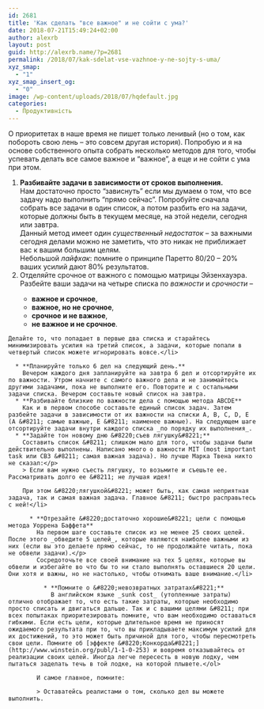 ```yaml
---
id: 2681
title: 'Как сделать "все важное" и не сойти с ума?'
date: 2018-07-21T15:49:24+02:00
author: alexrb
layout: post
guid: http://alexrb.name/?p=2681
permalink: /2018/07/kak-sdelat-vse-vazhnoe-y-ne-sojty-s-uma/
xyz_smap:
  - "1"
xyz_smap_insert_og:
  - "0"
image: /wp-content/uploads/2018/07/hqdefault.jpg
categories:
  - Продуктивність
---
```

О приоритетах в наше время не пишет только ленивый (но о том, как побороть свою лень &#8211; это совсем другая история). Попробую и я на основе собственного опыта собрать несколько методов для того, чтобы успевать делать все самое важное и &#8220;важное&#8221;, а еще и не сойти с ума при этом.<!--more-->

  1. **Разбивайте задачи в зависимости от сроков выполнения.**  
    Нам достаточно просто &#8220;зависнуть&#8221; если мы думаем о том, что все задачу надо выполнить &#8220;прямо сейчас&#8221;. Попробуйте сначала собрать все задачи в один список, а потом разбить его на задачи, которые должны быть в текущем месяце, на этой недели, сегодня или завтра.  
    Данный метод имеет один _существенный недостаток_ &#8211; за важными сегодня делами можно не заметить, что это никак не приближает вас к вашим большим целям.  
    Небольшой _лайфхак_: помните о принципе Паретто 80/20 &#8211; 20% ваших усилий дают 80% результатов.
  2. Отделяйте срочное от важного с помощью матрицы Эйзенхауэра.  
    Разбейте ваши задачи на четыре списка по _важности_ и _срочности_ &#8211;</p>
      * **важное и срочное**,
      * **важное, но не срочное**,
      * **срочное и не важное**,
      * **не важное и не срочное**.

    Делайте то, что попадает в первые два списка и старайтесь минимизировать усилия на третий список, а задачи, которые попали в четвертый список можете игнорировать вовсе.</li>

      * **Планируйте только 6 дел на следующий день.**  
        Вечером каждого дня запланируйте на завтра 6 дел и отсортируйте их по важности. Утром начните с самого важного дела и не занимайтесь другими задачами, пока не выполните его. Повторите и с остальными задачи списка. Вечером составьте новый список на завтра.
      * **Разбивайте близкие по важности дела с помощью метода ABCDE**  
        Как и в первом способе составьте единый список задач. Затем разбейте задачи в зависимости от их важности на списки A, B, C, D, E (A &#8211; самые важные, E &#8211; наименее важные). На следующем шаге отсортируйте задачи внутри каждого списка _по порядку их выполнения_.
      * **Задайте тон новому дню &#8220;съев лягушку&#8221;**  
        Составить список &#8211; слишком мало для того, чтобы задачи были действительно выполнены. Написано много о важности MIT (most important task или СВЗ &#8211; самая важная задача). Но лучше Марка Твена никто не сказал:</p>
        > Если вам нужно съесть лягушку, то возьмите и съешьте ее. Рассматривать долго ее &#8211; не лучшая идея!

        При этом &#8220;лягушкой&#8221; может быть, как самая неприятная задача, так и самая важная задача. Главное &#8211; быстро расправьтесь с ней!</li>

          * **Отрезайте &#8220;достаточно хорошие&#8221; цели с помощью метода Уоррена Баффета**  
            На первом шаге составьте список из не менее 25 своих целей. После этого _обведите 5 целей_, которые являются наиболее важными из них (если вы это делаете прямо сейчас, то не продолжайте читать, пока не обвели задачи).</p>
            Сосредоточьте все своей внимание на тех 5 целях, которые вы обвели и избегайте во что бы то ни стало выполнять оставшиеся 20 цели. Они хотя и важны, но не настолько, чтобы отнимать ваше внимание.</li>

              * **Помните о &#8220;невозвратных затратах&#8221;**  
                В английском языке _sunk cost_ (утопленные затраты) отлично отображает то, что есть такие затраты, которые необходимо просто списать и двигаться дальше. Так и с вашими целями &#8211; при всех попытаках приоритезировать помните, что вам необходимо оставаться гибкими. Если есть цели, которые длительное время не приносят ожидаемого результата при то, что вы прикладываете максимум усилий для их достижений, то это может быть причиной для того, чтобы пересмотреть свои цели. Помните об [эффекте &#8220;Конкорда&#8221;](http://www.winstein.org/publ/1-1-0-253) и вовремя отказывайтесь от реализации своих целей. Иногда легче пересесть в новую лодку, чем пытаться заделать течь в той лодке, на которой плывете.</ol>

            И самое главное, помните:

            > Оставатейсь реалистами о том, сколько дел вы можете выполнить.
